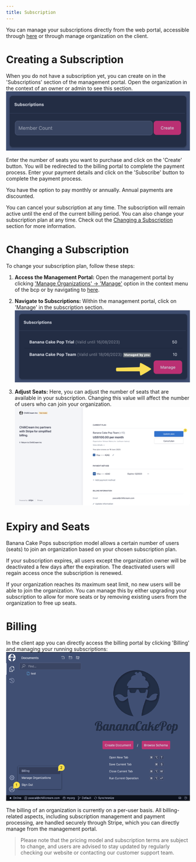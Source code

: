 ```yaml
---
title: Subscription 
---
```


You can manage your subscriptions directly from the web portal, accessible through [here](https://identity.chillicream.com/Organization) or through manage organization on the client.

# Creating a Subscription

When you do not have a subscription yet, you can create on in the 'Subscriptions' section of the management portal. Open the organization in the context of an owner or admin to see this section.
![Screenshot showing the subscription](./images/subscription-2.png)

Enter the number of seats you want to purchase and click on the 'Create' button. You will be redirected to the billing portal to complete the payment process.
Enter your payment details and click on the 'Subscribe' button to complete the payment process.

You have the option to pay monthly or annually. Annual payments are discounted.

You can cancel your subscription at any time. The subscription will remain active until the end of the current billing period. You can also change your subscription plan at any time. Check out the [Changing a Subscription](#changing-a-subscription) section for more information.

# Changing a Subscription

To change your subscription plan, follow these steps:

1. **Access the Management Portal:** Open the management portal by clicking ['Manage Organizations' -> 'Manage'](/docs/bananacakepop/v2/organizations#managing-organizations) option in the context menu of the bcp or by navigating to [here](https://identity.chillicream.com/Organizations).

2. **Navigate to Subscriptions:** Within the management portal, click on 'Manage' in the subscription section.
![Screenshot showing the subscription](images/subscription-3.png)

3. **Adjust Seats:** Here, you can adjust the number of seats that are available in your subscription. Changing this value will affect the number of users who can join your organization.
![Screenshot showing the subscription](images/subscription-4.png)

# Expiry and Seats

Banana Cake Pops subscription model allows a certain number of users (seats) to join an organization based on your chosen subscription plan.

If your subscription expires, all users except the organization owner will be deactivated a few days after the expiration. The deactivated users will regain access once the subscription is renewed.

If your organization reaches its maximum seat limit, no new users will be able to join the organization. You can manage this by either upgrading your subscription to allow for more seats or by removing existing users from the organization to free up seats.

# Billing

In the client app you can directly access the billing portal by clicking 'Billing' and managing your running subscriptions:
![Description of visualization: Screenshot showing the subscription](images/subscription-1.png)

The billing of an organization is currently on a per-user basis. All billing-related aspects, including subscription management and payment processing, are handled securely through Stripe, which you can directly manage from the management portal.

> Please note that the pricing model and subscription terms are subject to change, and users are advised to stay updated by regularly checking our website or contacting our customer support team.
